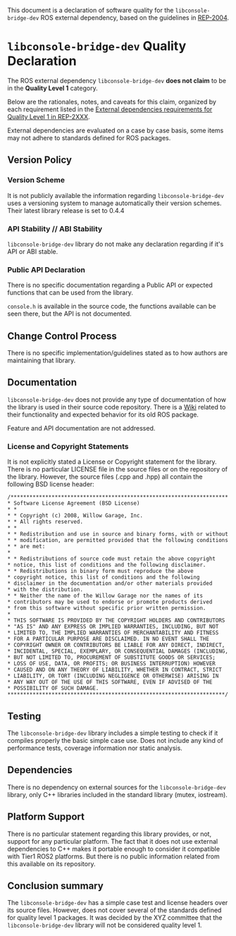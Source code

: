

This document is a declaration of software quality for the `libconsole-bridge-dev` ROS external dependency, based on the guidelines in [REP-2004](https://www.ros.org/reps/rep-2004.html).

# `libconsole-bridge-dev` Quality Declaration

The ROS external dependency `libconsole-bridge-dev` **does not claim** to be in the **Quality Level 1** category.

Below are the rationales, notes, and caveats for this claim, organized by each requirement listed in the [External dependencies requirements for Quality Level 1 in REP-2XXX](https://www.ros.org/reps/rep-2004.html).

External dependencies are evaluated on a case by case basis, some items may not adhere to standards defined for ROS packages.

## Version Policy

### Version Scheme

It is not publicly available the information regarding `libconsole-bridge-dev` uses a versioning system to manage automatically their version schemes. Their latest library release is set to 0.4.4

### API Stability // ABI Stability

`libconsole-bridge-dev` library do not make any declaration regarding if it's API or ABI stable.

### Public API Declaration

There is no specific documentation regarding a Public API or expected functions that can be used from the library. 

`console.h` is available in the source code, the functions available can be seen there, but the API is not documented.

## Change Control Process

There is no specific implementation/guidelines stated as to how authors are maintaining that library.

## Documentation

`libconsole-bridge-dev` does not provide any type of documentation of how the library is used in their source code repository. There is a [Wiki](http://wiki.ros.org/console_bridge) related to their functionality and expected behavior for its old ROS package.

Feature and API documentation are not addressed.

### License and Copyright Statements

It is not explicitly stated a License or Copyright statement for the library. There is no particular LICENSE file in the source files or on the repository of the library. However, the source files (.cpp and .hpp) all contain the following BSD license header: 

	/*********************************************************************
	* Software License Agreement (BSD License)
	* *
	* * Copyright (c) 2008, Willow Garage, Inc.
	* * All rights reserved.
	* *
	* * Redistribution and use in source and binary forms, with or without
	* * modification, are permitted provided that the following conditions
	* * are met:
	*
	* * Redistributions of source code must retain the above copyright
	* notice, this list of conditions and the following disclaimer.
	* * Redistributions in binary form must reproduce the above
	* copyright notice, this list of conditions and the following
	* disclaimer in the documentation and/or other materials provided
	* with the distribution.
	* * Neither the name of the Willow Garage nor the names of its
	* contributors may be used to endorse or promote products derived
	* from this software without specific prior written permission.
	*
	* THIS SOFTWARE IS PROVIDED BY THE COPYRIGHT HOLDERS AND CONTRIBUTORS
	* "AS IS" AND ANY EXPRESS OR IMPLIED WARRANTIES, INCLUDING, BUT NOT
	* LIMITED TO, THE IMPLIED WARRANTIES OF MERCHANTABILITY AND FITNESS
	* FOR A PARTICULAR PURPOSE ARE DISCLAIMED. IN NO EVENT SHALL THE
	* COPYRIGHT OWNER OR CONTRIBUTORS BE LIABLE FOR ANY DIRECT, INDIRECT,
	* INCIDENTAL, SPECIAL, EXEMPLARY, OR CONSEQUENTIAL DAMAGES (INCLUDING,
	* BUT NOT LIMITED TO, PROCUREMENT OF SUBSTITUTE GOODS OR SERVICES;
	* LOSS OF USE, DATA, OR PROFITS; OR BUSINESS INTERRUPTION) HOWEVER
	* CAUSED AND ON ANY THEORY OF LIABILITY, WHETHER IN CONTRACT, STRICT
	* LIABILITY, OR TORT (INCLUDING NEGLIGENCE OR OTHERWISE) ARISING IN
	* ANY WAY OUT OF THE USE OF THIS SOFTWARE, EVEN IF ADVISED OF THE
	* POSSIBILITY OF SUCH DAMAGE.
	*********************************************************************/

## Testing

The `libconsole-bridge-dev` library includes a simple testing to check if it compiles properly the basic simple case use. Does not include any kind of performance tests, coverage information nor static analysis.

## Dependencies

There is no dependency on external sources for the `libconsole-bridge-dev` library, only C++ libraries included in the standard library (mutex, iostream).

## Platform Support

There is no particular statement regarding this library provides, or not, support for any particular platform. The fact that it does not use external dependencies to C++ makes it portable enough to consider it compatible with Tier1 ROS2 platforms. But there is no public information related from this available on its repository.

## Conclusion summary

The `libconsole-bridge-dev` has a simple case test and license headers over its source files. However, does not cover several of the standards defined for quality level 1 packages. It was decided by the XYZ committee that the `libconsole-bridge-dev` library will not be considered quality level 1.